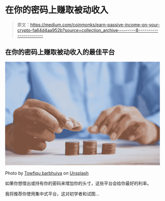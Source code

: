 # 在你的密码上赚取被动收入

> 原文：<https://medium.com/coinmonks/earn-passive-income-on-your-crypto-fa64d4aa952b?source=collection_archive---------8----------------------->

## 在你的密码上赚取被动收入的最佳平台

![](img/9be056307b5784ae4fbd80af2599d025.png)

Photo by [Towfiqu barbhuiya](https://unsplash.com/@towfiqu999999?utm_source=medium&utm_medium=referral) on [Unsplash](https://unsplash.com?utm_source=medium&utm_medium=referral)

如果你想借出或持有你的密码来增加你的头寸，这些平台会给你最好的利率。

我将推荐你使用集中式平台，这对初学者和试图…
